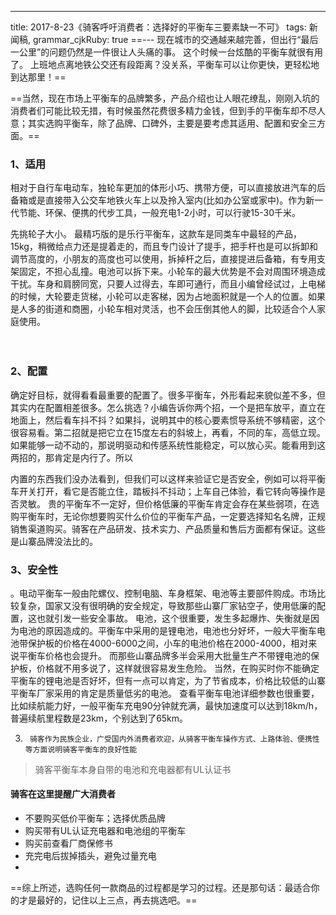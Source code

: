 ---
title: 2017-8-23《骑客呼吁消费者：选择好的平衡车三要素缺一不可》
tags: 新闻稿,
grammar_cjkRuby: true
==---
现在城市的交通越来越完善，但出行“最后一公里”的问题仍然是一件很让人头痛的事。
这个时候一台炫酷的平衡车就很有用了。
上班地点离地铁公交还有段距离？没关系，平衡车可以让你更快，更轻松地到达那里！==


==当然，现在市场上平衡车的品牌繁多，产品介绍也让人眼花缭乱，刚刚入坑的消费者们可能比较无措，有时候虽然花费很多精力金钱，但到手的平衡车却不尽人意；其实选购平衡车，除了品牌、口碑外，主要是要考虑其适用、配置和安全三方面。==


### 1、适用

相对于自行车电动车，独轮车更加的体形小巧、携带方便，可以直接放进汽车的后备箱或是直接带入公交车地铁火车上以及拎入室内(比如办公室或家中)。作为新一代节能、环保、便携的代步工具，一般充电1-2小时，可以行驶15-30千米。



先挑轮子大小。 最精巧版的是乐行平衡车，这款车是同类车中最轻的产品，15kg，稍微给点力还是提着走的，而且专门设计了提手，把手杆也是可以拆卸和调节高度的，小朋友的高度也可以使用，拆掉杆之后，直接提进后备箱，有专用支架固定，不担心乱撞。电池可以拆下来。小轮车的最大优势是不会对周围环境造成干扰。车身和肩膀同宽，只要人过得去，车即可通行，而且小编曾经试过，上电梯的时候，大轮要走货梯，小轮可以走客梯，因为占地面积就是一个人的位置。如果是人多的街道和商圈，小轮车相对灵活，也不会压倒其他人的脚，比较适合个人家庭使用。


　　
###  2、配置 
确定好目标，就得看看最重要的配置了。很多平衡车，外形看起来貌似差不多，但其实内在配置相差很多。怎么挑选？小编告诉你两个招，一个是把车放平，直立在地面上，然后看车抖不抖？如果抖，说明其中的核心要素惯导系统不够精密，这个很容易看。第二招就是把它立在15度左右的斜坡上，再看，不同的车，高低立现。如果能够一动不动的，那说明驱动和传感系统性能稳定，可以放心买。能看用到这两招的，那肯定是内行了。所以

内置的东西我们没办法看到，但我们可以这样来验证它是否安全，例如可以将平衡车开关打开，看它是否能立住，踏板抖不抖动；上车自己体验，看它转向等操作是否灵敏。
贵的平衡车不一定好，但价格低廉的平衡车肯定会存在某些弱项，在选购平衡车时，无论你想要购买什么价位的平衡车产品，一定要选择知名名牌，正规销售渠道购买。骑客在产品研发、技术实力、产品质量和售后方面都有保证。这些是山寨品牌没法比的。　　

###  3、安全性
。电动平衡车一般由陀螺仪、控制电脑、车身框架、电池等主要部件购成。市场比较复杂，国家又没有很明确的安全规定，导致那些山寨厂家钻空子，使用低廉的配置，这也就引发一些安全事故。
电池，这个很重要，发生多起爆炸、失衡就是因为电池的原因造成的。平衡车中采用的是锂电池，电池也分好坏，一般大平衡车电池带保护板的价格在4000-6000之间，小车的电池价格在2000-4000，相对来说平衡车价格也会提升。
而那些山寨品牌多半会采用大批量生产不带锂电池的保护板，价格就不用多说了，这样就很容易发生危险。
当然，在购买时你不能确定平衡车的锂电池是否好坏，但有一点可以肯定，为了节省成本，价格比较低的山寨平衡车厂家采用的肯定是质量低劣的电池。
查看平衡车电池详细参数也很重要，比如续航能力好，一般平衡车充电90分钟就充满，最快加速度可以达到18km/h，普遍续航里程数是23km，个别达到了65km。





3.  	骑客作为民族企业，广受国内外消费者欢迎，从骑客平衡车操作方式、上路体验、便携性等方面说明骑客平衡车的良好性能




> 骑客平衡车本身自带的电池和充电器都有UL认证书

#### 骑客在这里提醒广大消费者 
* 不要购买低价平衡车；选择优质品牌 
* 购买带有UL认证充电器和电池组的平衡车 
* 购买前查看厂商保修书 
* 充完电后拔掉插头，避免过量充电
* 

==综上所述，选购任何一款商品的过程都是学习的过程。还是那句话：最适合你的才是最好的，记住以上三点，再去挑选吧。==